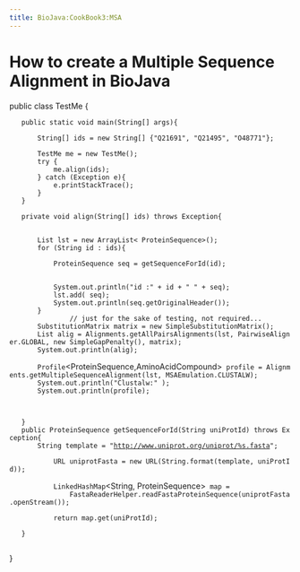 ```yaml
---
title: BioJava:CookBook3:MSA
---
```


How to create a Multiple Sequence Alignment in BioJava
======================================================

<java>

public class TestMe {

`   public static void main(String[] args){`  
`       `  
`       String[] ids = new String[] {"Q21691", "Q21495", "O48771"};`  
`       `  
`       TestMe me = new TestMe();`  
`       try {`  
`           me.align(ids);`  
`       } catch (Exception e){`  
`           e.printStackTrace();`  
`       }`  
`   }`

`   private void align(String[] ids) throws Exception{`  
`       `  
`       `  
`       List`<ProteinSequence>` lst = new ArrayList< ProteinSequence>();`  
`       for (String id : ids){`  
`       `  
`           ProteinSequence seq = getSequenceForId(id);`  
`               `  
`           `  
`           System.out.println("id :" + id + " " + seq);`  
`           lst.add( seq);`  
`           System.out.println(seq.getOriginalHeader());`  
`       }`  
`               // just for the sake of testing, not required...`  
`       SubstitutionMatrix`<AminoAcidCompound>` matrix = new SimpleSubstitutionMatrix`<AminoAcidCompound>`();`  
`       List alig = Alignments.getAllPairsAlignments(lst, PairwiseAligner.GLOBAL, new SimpleGapPenalty(), matrix);`  
`       System.out.println(alig);`  
`       `  
`       Profile`<ProteinSequence,AminoAcidCompound>` profile = Alignments.getMultipleSequenceAlignment(lst, MSAEmulation.CLUSTALW);`  
`       System.out.println("Clustalw:" );`  
`       System.out.println(profile);`  
`       `  
`       `  
`       `  
`   }`  
`   public ProteinSequence getSequenceForId(String uniProtId) throws Exception{`  
`       String template = "`[`http://www.uniprot.org/uniprot/%s.fasta`](http://www.uniprot.org/uniprot/%s.fasta)`";`  
`       `  
`           URL uniprotFasta = new URL(String.format(template, uniProtId));`  
`           `  
`           LinkedHashMap`<String, ProteinSequence>` map = `  
`               FastaReaderHelper.readFastaProteinSequence(uniprotFasta.openStream());`  
`           `  
`           return map.get(uniProtId);`  
`           `  
`   }`  
`   `

}

</java>
